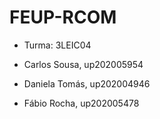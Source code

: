 # FEUP-RCOM

* Turma: 3LEIC04

* Carlos Sousa, up202005954

* Daniela Tomás, up202004946

* Fábio Rocha, up202005478